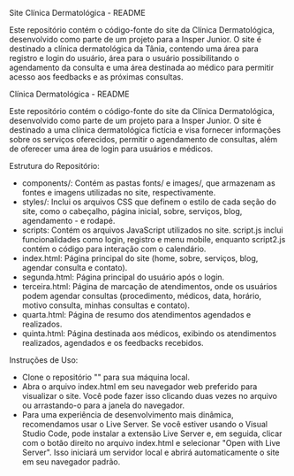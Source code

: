 Site Clínica Dermatológica - README

Este repositório contém o código-fonte do site da Clínica Dermatológica, desenvolvido como parte de um projeto para a Insper Junior. O site é destinado a clínica dermatológica da Tânia, contendo uma área para registro e login do usuário, área para o usuário possibilitando o agendamento da consulta e uma área destinada ao médico para permitir acesso aos feedbacks e as próximas consultas.


Clínica Dermatológica - README

Este repositório contém o código-fonte do site da Clínica Dermatológica, desenvolvido como parte de um projeto para a Insper Junior. O site é destinado a uma clínica dermatológica fictícia e visa fornecer informações sobre os serviços oferecidos, permitir o agendamento de consultas, além de oferecer uma área de login para usuários e médicos.

Estrutura do Repositório:

- components/: Contém as pastas fonts/ e images/, que armazenam as fontes e imagens utilizadas no site, respectivamente.
- styles/: Inclui os arquivos CSS que definem o estilo de cada seção do site, como o cabeçalho, página inicial, sobre, serviços, blog, agendamento - e rodapé.
- scripts: Contém os arquivos JavaScript utilizados no site. script.js inclui funcionalidades como login, registro e menu mobile, enquanto script2.js contém o código para interação com o calendário.
- index.html: Página principal do site (home, sobre, serviços, blog, agendar consulta e contato).
- segunda.html: Página principal do usuário após o login.
- terceira.html: Página de marcação de atendimentos, onde os usuários podem agendar consultas (procedimento, médicos, data, horário, motivo consulta, minhas consultas e contato).
- quarta.html: Página de resumo dos atendimentos agendados e realizados.
- quinta.html: Página destinada aos médicos, exibindo os atendimentos realizados, agendados e os feedbacks recebidos.

Instruções de Uso:

- Clone o repositório "" para sua máquina local.
- Abra o arquivo index.html em seu navegador web preferido para visualizar o site. Você pode fazer isso clicando duas vezes no arquivo ou arrastando-o para a janela do navegador.
- Para uma experiência de desenvolvimento mais dinâmica, recomendamos usar o Live Server. Se você estiver usando o Visual Studio Code, pode instalar a extensão Live Server e, em seguida, clicar com o botão direito no arquivo index.html e selecionar "Open with Live Server". Isso iniciará um servidor local e abrirá automaticamente o site em seu navegador padrão.
